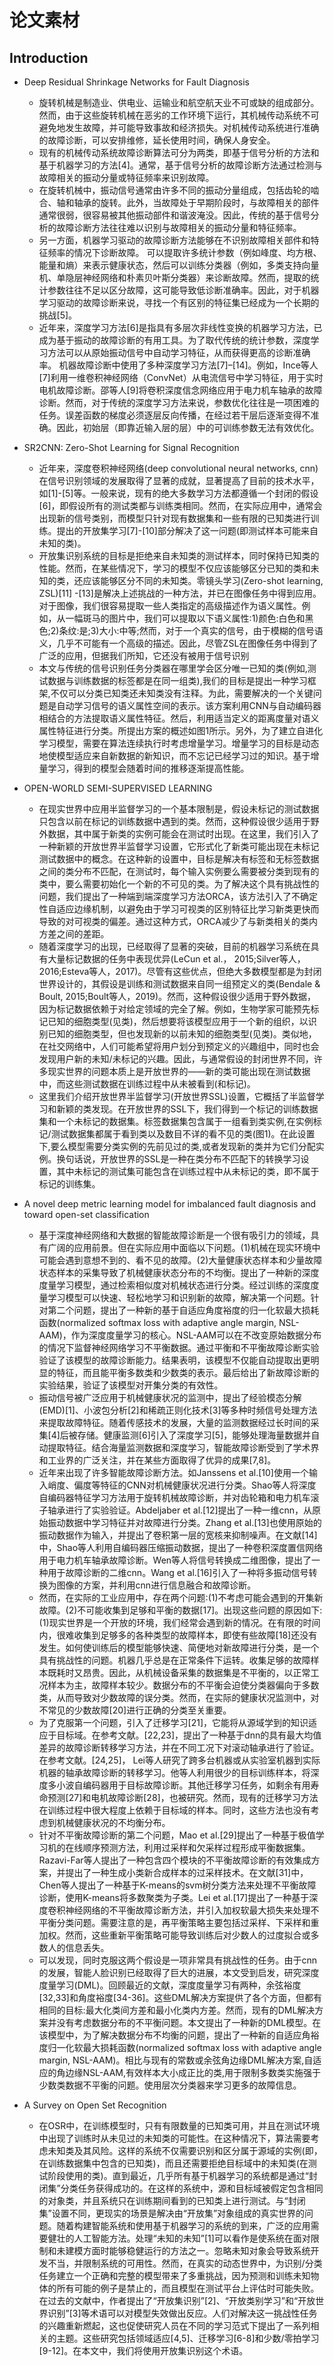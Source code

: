 # 论文素材

## Introduction

- Deep Residual Shrinkage Networks for Fault Diagnosis
  - 旋转机械是制造业、供电业、运输业和航空航天业不可或缺的组成部分。然而，由于这些旋转机械在恶劣的工作环境下运行，其机械传动系统不可避免地发生故障，并可能导致事故和经济损失。对机械传动系统进行准确的故障诊断，可以安排维修，延长使用时间，确保人身安全。
  - 现有的机械传动系统故障诊断算法可分为两类，即基于信号分析的方法和基于机器学习的方法[4]。通常，基于信号分析的故障诊断方法通过检测与故障相关的振动分量或特征频率来识别故障。 
  - 在旋转机械中，振动信号通常由许多不同的振动分量组成，包括齿轮的啮合、轴和轴承的旋转。此外，当故障处于早期阶段时，与故障相关的部件通常很弱，很容易被其他振动部件和谐波淹没。因此，传统的基于信号分析的故障诊断方法往往难以识别与故障相关的振动分量和特征频率。 
  - 另一方面，机器学习驱动的故障诊断方法能够在不识别故障相关部件和特征频率的情况下诊断故障。 
    可以提取许多统计参数（例如峰度、均方根、能量和熵）来表示健康状态，然后可以训练分类器（例如，多类支持向量机、单隐层神经网络和朴素贝叶斯分类器）来诊断故障。然而，提取的统计参数往往不足以区分故障，这可能导致低诊断准确率。因此，对于机器学习驱动的故障诊断来说，寻找一个有区别的特征集已经成为一个长期的挑战[5]。 
  - 近年来，深度学习方法[6]是指具有多层次非线性变换的机器学习方法，已成为基于振动的故障诊断的有用工具。为了取代传统的统计参数，深度学习方法可以从原始振动信号中自动学习特征，从而获得更高的诊断准确率。 
    机器故障诊断中使用了多种深度学习方法[7]–[14]。例如，Ince等人[7]利用一维卷积神经网络（ConvNet）从电流信号中学习特征，用于实时电机故障诊断。邵等人[9]将卷积深度信念网络应用于电力机车轴承的故障诊断。然而，对于传统的深度学习方法来说，参数优化往往是一项困难的任务。误差函数的梯度必须逐层反向传播，在经过若干层后逐渐变得不准确。因此，初始层（即靠近输入层的层）中的可训练参数无法有效优化。



- SR2CNN: Zero-Shot Learning for Signal Recognition
  - 近年来，深度卷积神经网络(deep  convolutional neural networks,  cnn)在信号识别领域的发展取得了显著的成就，显著提高了目前的技术水平，如[1]-[5]等。一般来说，现有的绝大多数学习方法都遵循一个封闭的假设[6]，即假设所有的测试类都与训练类相同。然而，在实际应用中，通常会出现新的信号类别，而模型只针对现有数据集和一些有限的已知类进行训练。提出的开放集学习[7]-[10]部分解决了这一问题(即测试样本可能来自未知的类)。
  - 开放集识别系统的目标是拒绝来自未知类的测试样本，同时保持已知类的性能。然而，在某些情况下，学习的模型不仅应该能够区分已知的类和未知的类，还应该能够区分不同的未知类。零镜头学习(Zero-shot  learning, ZSL)[11]  -[13]是解决上述挑战的一种方法，并已在图像任务中得到应用。对于图像，我们很容易提取一些人类指定的高级描述作为语义属性。例如，从一幅斑马的图片中，我们可以提取以下语义属性:1)颜色:白色和黑色;2)条纹:是;3)大小:中等;然而，对于一个真实的信号，由于模糊的信号语义，几乎不可能有一个高级的描述。因此，尽管ZSL在图像任务中得到了广泛的应用，但据我们所知，它还没有被用于信号识别
  - 本文与传统的信号识别任务分类器在哪里学会区分唯一已知的类(例如,测试数据与训练数据的标签都是在同一组类),我们的目标是提出一种学习框架,不仅可以分类已知类还未知类没有注释。为此，需要解决的一个关键问题是自动学习信号的语义属性空间的表示。该方案利用CNN与自动编码器相结合的方法提取语义属性特征。然后，利用适当定义的距离度量对语义属性特征进行分类。所提出方案的概述如图1所示。另外，为了建立自进化学习模型，需要在算法连续执行时考虑增量学习。增量学习的目标是动态地使模型适应来自新数据的新知识，而不忘记已经学习过的知识。基于增量学习，得到的模型会随着时间的推移逐渐提高性能。

- OPEN-WORLD SEMI-SUPERVISED LEARNING
  - 在现实世界中应用半监督学习的一个基本限制是，假设未标记的测试数据只包含以前在标记的训练数据中遇到的类。然而，这种假设很少适用于野外数据，其中属于新类的实例可能会在测试时出现。在这里，我们引入了一种新颖的开放世界半监督学习设置，它形式化了新类可能出现在未标记测试数据中的概念。在这种新的设置中，目标是解决有标签和无标签数据之间的类分布不匹配，在测试时，每个输入实例要么需要被分类到现有的类中，要么需要初始化一个新的不可见的类。为了解决这个具有挑战性的问题，我们提出了一种端到端深度学习方法ORCA，该方法引入了不确定性自适应边缘机制，以避免由于学习可视类的区别特征比学习新类更快而导致的对可视类的偏差。通过这种方式，ORCA减少了与新类相关的类内方差之间的差距。
  - 随着深度学习的出现，已经取得了显著的突破，目前的机器学习系统在具有大量标记数据的任务中表现优异(LeCun et al.，  2015;Silver等人，2016;Esteva等人，2017)。尽管有这些优点，但绝大多数模型都是为封闭世界设计的，其假设是训练和测试数据来自同一组预定义的类(Bendale  & Boult,  2015;Boult等人，2019)。然而，这种假设很少适用于野外数据，因为标记数据依赖于对给定领域的完全了解。例如，生物学家可能预先标记已知的细胞类型(见类)，然后想要将该模型应用于一个新的组织，以识别已知的细胞类型，但也发现新的以前未知的细胞类型(见类)。类似地，在社交网络中，人们可能希望将用户划分到预定义的兴趣组中，同时也会发现用户新的未知/未标记的兴趣。因此，与通常假设的封闭世界不同，许多现实世界的问题本质上是开放世界的——新的类可能出现在测试数据中，而这些测试数据在训练过程中从未被看到(和标记)。
  - 这里我们介绍开放世界半监督学习(开放世界SSL)设置，它概括了半监督学习和新颖的类发现。在开放世界的SSL下，我们得到一个标记的训练数据集和一个未标记的数据集。标签数据集包含属于一组看到类实例,在实例标记/测试数据集都属于看到类以及数目不详的看不见的类(图1)。在此设置下,要么模型需要分类实例的先前见过的类,或者发现新的类并为它们分配实例。换句话说，开放世界的SSL是一种在类分布不匹配下的转换学习设置，其中未标记的测试集可能包含在训练过程中从未标记的类，即不属于标记的训练集。

- A novel deep metric learning model for imbalanced fault diagnosis and toward open-set classification
  - 基于深度神经网络和大数据的智能故障诊断是一个很有吸引力的领域，具有广阔的应用前景。但在实际应用中面临以下问题。(1)机械在现实环境中可能会遇到意想不到的、看不见的故障。(2)大量健康状态样本和少量故障状态样本的采集导致了机械健康状态分布的不均衡。提出了一种新的深度度量学习模型，通过检索相似度对机械状态进行分类。经过训练的深度度量学习模型可以快速、轻松地学习和识别新的故障，解决第一个问题。针对第二个问题，提出了一种新的基于自适应角度裕度的归一化软最大损耗函数(normalized  softmax loss with adaptive angle margin,  NSL-AAM)，作为深度度量学习的核心。NSL-AAM可以在不改变原始数据分布的情况下监督神经网络学习不平衡数据。通过平衡和不平衡故障诊断实验验证了该模型的故障诊断能力。结果表明，该模型不仅能自动提取出更明显的特征，而且能平衡多数类和少数类的表示。最后给出了新故障诊断的实验结果，验证了该模型对开集分类的有效性。
  - 振动信号被广泛应用于机械健康状况的监测中，提出了经验模态分解(EMD)[1]、小波包分析[2]和稀疏正则化技术[3]等多种时频信号处理方法来提取故障特征。随着传感技术的发展，大量的监测数据经过长时间的采集[4]后被存储。健康监测[6]引入了深度学习[5]，能够处理海量数据并自动提取特征。结合海量监测数据和深度学习，智能故障诊断受到了学术界和工业界的广泛关注，并在某些方面取得了优异的成果[7,8]。
  - 近年来出现了许多智能故障诊断方法。如Janssens et  al.[10]使用一个输入峭度、偏度等特征的CNN对机械健康状况进行分类。Shao等人将深度自编码器特征学习方法用于旋转机械故障诊断，并对齿轮箱和电力机车滚子轴承进行了实验验证。Abdeljaber et al.[12]提出了一种一维cnn，从原始振动数据中学习特征并对故障进行分类。Zhang et  al.[13]也使用原始的振动数据作为输入，并提出了卷积第一层的宽核来抑制噪声。在文献[14]中，Shao等人利用自编码器压缩振动数据，提出了一种卷积深度置信网络用于电力机车轴承故障诊断。Wen等人将信号转换成二维图像，提出了一种用于故障诊断的二维cnn。Wang  et al.[16]引入了一种将多振动信号转换为图像的方案，并利用cnn进行信息融合和故障诊断。
  - 然而，在实际的工业应用中，存在两个问题:(1)不考虑可能会遇到的开集新故障。(2)不可能收集到足够和平衡的数据[17]。出现这些问题的原因如下:(1)现实世界是一个开放的环境，我们经常会遇到新的情况。在有限的时间内，很难收集到足够多的各种类型的故障样本，即使有些故障[18]还没有发生。如何使训练后的模型能够快速、简便地对新故障进行分类，是一个具有挑战性的问题。机器几乎总是在正常条件下运转。收集足够的故障样本既耗时又昂贵。因此，从机械设备采集的数据集是不平衡的，以正常工况样本为主，故障样本较少。数据分布的不平衡会迫使分类器偏向于多数类，从而导致对少数故障的误分类。然而，在实际的健康状况监测中，对不常见的少数故障[20]进行正确的分类至关重要。
  - 为了克服第一个问题，引入了迁移学习[21]，它能将从源域学到的知识适应于目标域。在参考文献。[22,23]，提出了一种基于dnn的具有最大均值差异的故障诊断转移学习方法，并在不同工况下对滚动轴承进行了验证。在参考文献。[24,25]，  Lei等人研究了跨多台机器或从实验室机器到实际机器的轴承故障诊断的转移学习。他等人利用很少的目标训练样本，将深度多小波自编码器用于目标故障诊断。其他迁移学习任务，如剩余有用寿命预测[27]和电机故障诊断[28]，也被研究。然而，现有的迁移学习方法在训练过程中很大程度上依赖于目标域的样本。同时，这些方法也没有考虑到机械健康状况的不均衡分布。
  - 针对不平衡故障诊断的第二个问题，Mao  et  al.[29]提出了一种基于极值学习机的在线顺序预测方法，利用过采样和欠采样过程形成平衡数据集。Razavi-Far等人提出了一种包含四个模块的不平衡故障诊断的有效集成方案，并提出了一种生成小类新合成样本的过采样技术。在文献[31]中，Chen等人提出了一种基于K-means的svm树分类方法来处理不平衡故障诊断，使用K-means将多数聚类为子类。Lei  et  al.[17]提出了一种基于深度卷积神经网络的不平衡故障诊断方法，并引入加权软最大损失来处理不平衡分类问题。需要注意的是，再平衡策略主要包括过采样、下采样和重加权。然而，这些重新平衡策略可能导致训练后对少数人的过度拟合或多数人的信息丢失。
  - 可以发现，同时克服这两个假设是一项非常具有挑战性的任务。由于cnn的发展，智能人脸识别已经取得了巨大的进展，本文受到启发，研究深度度量学习(DML)。回顾最近的文献，深度度量学习有两种，余弦裕度[32,33]和角度裕度[34-36]。这些DML解决方案提供了各个方面，但都有相同的目标:最大化类间方差和最小化类内方差。然而，现有的DML解决方案并没有考虑数据分布的不平衡问题。本文提出了一种新的DML模型。在该模型中，为了解决数据分布不均衡的问题，提出了一种新的自适应角裕度归一化软最大损耗函数(normalized  softmax loss with adaptive angle margin,  NSL-AAM)。相比与现有的常数或余弦角边缘DML解决方案,自适应的角边缘NSL-AAM,有效样本大小成正比的类,用于限制多数类实施强于少数类数据不平衡的问题。使用层次分类器来学习更多的故障信息。
- A Survey on Open Set Recognition
  - 在OSR中，在训练模型时，只有有限数量的已知类可用，并且在测试环境中出现了训练时从未见过的未知类的可能性。在这种情况下，算法需要考虑未知类及其风险。这样的系统不仅需要识别和区分属于源域的实例(即，在训练数据集中包含的已知类)，而且还需要拒绝目标域中的未知类(在测试阶段使用的类)。直到最近，几乎所有基于机器学习的系统都是通过“封闭集”分类任务获得成功的。在这样的系统中，源和目标域被假定包含相同的对象类，并且系统只在训练期间看到的已知类上进行测试。与“封闭集”设置不同，更现实的场景是解决由“开放集”对象组成的真实世界的问题。随着构建智能系统和使用基于机器学习的系统的到来，广泛的应用需要健壮的人工智能方法。处理“未知的未知”[1]可以看作是使系统在面对限制和未建模方面时能够稳健运行的方法之一。忽略未知对象会导致系统开发不当，并限制系统的可用性。然而，在真实的动态世界中，为识别/分类任务建立一个正确和完整的模型带来了多重挑战，因为预测和训练未知物体的所有可能的例子是禁止的，而且模型在测试平台上评估时可能失败。在过去的文献中，作者提出了“开放集识别”[2]、“开放类别学习”和“开放世界识别”[3]等术语可以对模型失效做出反应。人们对解决这一挑战性任务的兴趣重新燃起，这也促使研究人员在不同的学习范式下提出了一系列相关的主题。这些研究包括领域适应[4,5]、迁移学习[6-8]和少数/零拍学习[9-12]。在本文中，我们将使用开放集识别这个术语。
